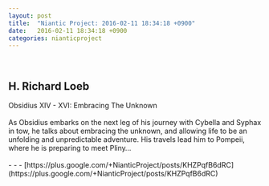 ```yaml
---
layout: post
title:  "Niantic Project: 2016-02-11 18:34:18 +0900"
date:   2016-02-11 18:34:18 +0900
categories: nianticproject
---
```

<div class="shared"><br /><h2>H. Richard Loeb</h2>Obsidius XIV - XVI: Embracing The Unknown<br /><br />As Obsidius embarks on the next leg of his journey with Cybella and Syphax in tow, he talks about embracing the unknown, and allowing life to be an unfolding and unpredictable adventure. His travels lead him to Pompeii, where he is preparing to meet Pliny…<br /><br /></div>
- - -
[https://plus.google.com/+NianticProject/posts/KHZPqfB6dRC](https://plus.google.com/+NianticProject/posts/KHZPqfB6dRC)
